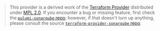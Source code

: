 > This provider is a derived work of the [Terraform Provider](https://github.com/jdamata/terraform-provider-sonarqube)
> distributed under [MPL 2.0](https://www.mozilla.org/en-US/MPL/2.0/). If you encounter a bug or missing feature,
> first check the [`pulumi-sonarqube` repo](https://github.com/saggafarsyad/pulumi-sonarqube/issues); however, if that doesn't turn up anything,
> please consult the source [`terraform-provider-sonarqube` repo](https://github.com/jdamata/terraform-provider-sonarqube/issues).